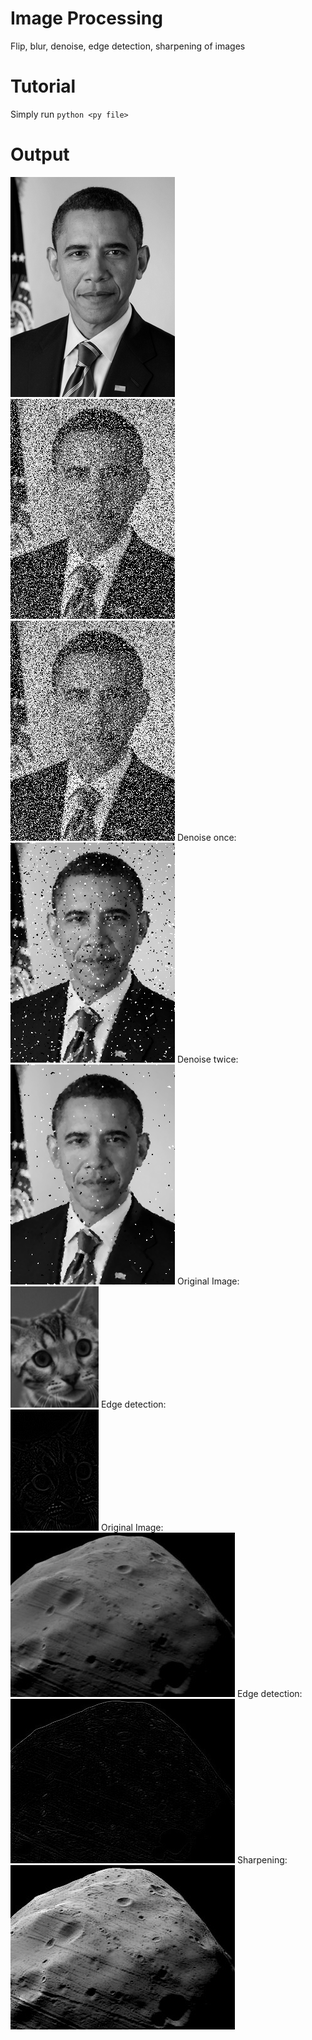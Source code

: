 # Image Processing
Flip, blur, denoise, edge detection, sharpening of images

# Tutorial

Simply run ``python <py file>``

# Output

<tr>
<td><img src = "images/obama-flip.png"></td>
<td><img src = "images/guesswho.png"></td>
</tr>

<br />
<img src = "images/guesswho.png">
Denoise once:<br />
<img src = "images/denoise.png">
Denoise twice:<br />
<img src = "images/denoise2.png">
Original Image:<br />
<img src = "images/bonkers-bw-zoom.png">
Edge detection:<br />
<img src = "images/bonkers-edges-zoom.png">
Original Image:<br />
<img src = "images/phobos1.png">
Edge detection:<br />
<img src = "images/phobos1-edges.png">
Sharpening:<br />
<img src = "images/phobos1-sharp.png">
